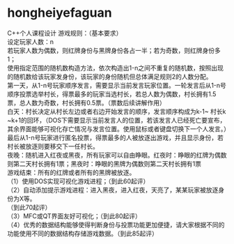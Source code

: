 # hongheiyefaguan
C++个人课程设计
游戏规则：（基本要求）  
设定玩家人数：n  
若玩家人数为偶数，则红牌身份与黑牌身份各占一半；若为奇数，则红牌身份多1；  
使用指定范围的随机数构造方法，依次构造出1-n之间不重复的随机数，按照出现的随机数给该玩家发身份，该玩家的身份随机但总体满足规则2的人数分配。  
第一天，从1-n号玩家顺序发言，需要显示当前发言玩家位置。一轮发言后从1-n号顺序投票选举村长，得票最多的玩家当选村长，若总人数为偶数，村长拥有1.5票，总人数为奇数，村长拥有0.5票。（票数后续讲解作用）  
白天：村长决定从村长左边或者右边开始发言的顺序，发言顺序构成为k-1~ 村长k ~k+1的回环，（DOS下需要显示当前发言人的位置，若该发言人已经死亡要宣布，其余界面能够可视化存亡情况与发言位置。使用鼠标或者键盘切换下一个人发言。）最后从1-n号玩家进行匿名投票，得票最多的人被放逐出游戏，并且显示身份，若村长被放逐则要移交下一任村长。  
夜晚：随机进入红夜或黑夜，所有玩家可以自由睁眼。红夜时：睁眼的红牌为偶数则第二天村长拥有1票；黑夜时：睁眼的黑牌为偶数则第二天村长拥有1票  
游戏结束：所有的红牌或者所有的黑牌被放逐。  
（1）使用DOS实现可视化游戏进程；（到此60起评）  
（2）自动添加提示游戏进程：进入黑夜，进入红夜，天亮了，某某玩家被放逐身份为X等。  
（到此70起评）  
（3）MFC或QT界面友好可视化；（到此80起评）  
（4）优秀的数据结构能够使得判断身份与投票功能更加便捷，请大家根据不同的功能使用不同的数据结构存储游戏数据。（到此85起评）  
